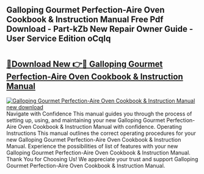 ## Galloping Gourmet Perfection-Aire Oven Cookbook & Instruction Manual Free Pdf Download - Part-kZb New Repair Owner Guide - User Service Edition oCqIq

# <h2><a href="http://bc26799.oget.top/?id=Galloping+Gourmet+Perfection-Aire+Oven+Cookbook+%26+Instruction+Manual">🔗Download New 👉🔴 Galloping Gourmet Perfection-Aire Oven Cookbook & Instruction Manual</a></h2>

[![Galloping Gourmet Perfection-Aire Oven Cookbook & Instruction Manual new download](https://i.imgur.com/5g1atiW.png)](http://bc26799.oget.top/?id=Galloping+Gourmet+Perfection-Aire+Oven+Cookbook+%26+Instruction+Manual)
Navigate with Confidence This manual guides you through the process of setting up, using, and maintaining your new Galloping Gourmet Perfection-Aire Oven Cookbook & Instruction Manual with confidence. Operating Instructions This manual outlines the correct operating procedures for your new Galloping Gourmet Perfection-Aire Oven Cookbook & Instruction Manual. Experience the possibilities of list of features with your new Galloping Gourmet Perfection-Aire Oven Cookbook & Instruction Manual. Thank You for Choosing Us! We appreciate your trust and support Galloping Gourmet Perfection-Aire Oven Cookbook & Instruction Manual.
